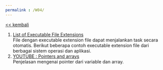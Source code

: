 ```yaml
---
permalink : /W04/
---
```

[<< kembali](../)

1. [List of Executable File Extensions](https://www.lifewire.com/list-of-executable-file-extensions-2626061)<br>
  File dengan executable extension file dapat menjalankan task secara otomatis. Berikut beberapa contoh executable extension file dari berbagai sistem operasi dan aplikasi.
2. [YOUTUBE : Pointers and arrays](https://www.youtube.com/watch?v=ASVB8KAFypk&list=PL2_aWCzGMAwLZp6LMUKI3cc7pgGsasm2)<br>
  Penjelasan mengenai pointer dari variable dan array.
